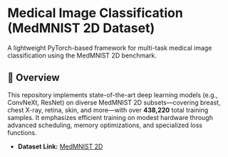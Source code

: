 # Medical Image Classification (MedMNIST 2D Dataset)

A lightweight PyTorch-based framework for multi-task medical image classification using the MedMNIST 2D benchmark.

## 🚀 Overview

This repository implements state-of-the-art deep learning models (e.g., ConvNeXt, ResNet) on diverse MedMNIST 2D subsets—covering breast, chest X-ray, retina, skin, and more—with over **438,220** total training samples. It emphasizes efficient training on modest hardware through advanced scheduling, memory optimizations, and specialized loss functions.

- **Dataset Link:** [MedMNIST 2D](https://medmnist.com/)
